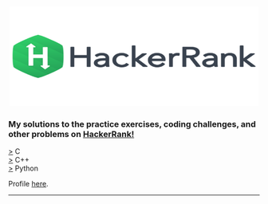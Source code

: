 <div align="center"> 
  <img src="https://github.com/Aniruddh-482/Aniruddh-482/blob/main/My_Assets/Practice/HackerRank.png" alt="HackerRank" width="500px" height="200px"> 
</div>

### My solutions to the practice exercises, coding challenges, and other problems on [HackerRank!](www.Hackerrank.com) 

[>](https://github.com/Aniruddh-482/HackerRank/tree/main/C) C <br>
[>](https://github.com/Aniruddh-482/HackerRank/tree/main/C%2B%2B) C++ <br>
[>](https://github.com/Aniruddh-482/HackerRank/tree/main/Python) Python <br>

Profile [here](https://www.hackerrank.com/aniruddhupadhya1). 
<hr>

